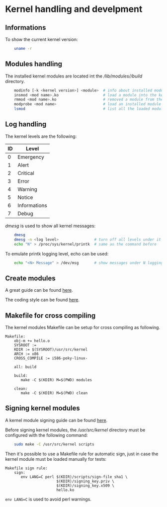 # Kernel handling and develpment

## Informations

To show the current kernel version:
```sh
    uname -r
```

## Modules handling

The installed kernel modules are located int the 
*/lib/modules/<kernel version>/build* directory.
```sh
    modinfo [-k <kernel version>] <module>  # info about installed module
    insmod <mod name>.ko                    # load a module into the kernel
    rmmod <mod name>.ko                     # removed a module from the kernel
    modprobe <mod name>                     # load an installed module
    lsmod                                   # list all the loaded modules
```

## Log handling

The kernel levels are the following:

| ID | Level        |
|----|--------------|
| 0  | Emergency    |
| 1  | Alert        |
| 2  | Critical     |
| 3  | Error        |
| 4  | Warning      |
| 5  | Notice       |
| 6  | Informations |
| 7  | Debug        |

*dmesg* is used to show all kernel messages:
```sh
    dmesg
    dmesg -n <log level>                # turn off all levels under it
    echo "N" > /proc/sys/kernel/printk  # same as the command before
```
To emulate printk logging level, echo can be used:
```sh
    echo "<N> Message" > /dev/msg       # show messages under N logging level
```

## Create modules

A great guide can be found [here](http://tldp.org/LDP/lkmpg/2.6/html/lkmpg.html).

The coding style can be found [here](https://www.kernel.org/doc/Documentation/CodingStyle).

## Makefile for cross compiling

The kernel modules Makefile can be setup for cross compiling as following.

```
Makefile:
    obj-m += hello.o
    SYSROOT :=
    KDIR := $(SYSROOT)/usr/src/kernel
    ARCH := x86
    CROSS_COMPILE := i586-poky-linux-

    all: build 

    build:
       make -C $(KDIR) M=$(PWD) modules

    clean:
       make -C $(KDIR) M=$(PWD) clean
```

## Signing kernel modules

A kernel module signing guide can be found [here](https://www.kernel.org/doc/Documentation/module-signing.txt).

Before signing kernel modules, the */usr/src/kernel* directory must be configured
with the following command:
```sh
    sudo make -C /usr/src/kernel scripts
```
Then it's possible to use a Makefile rule for automatic sign, just in case
the kernel module must be loaded manually for tests:
```
Makefile sign rule:
    sign:
       env LANG=C perl $(KDIR)/scripts/sign-file sha1 \
                       $(KDIR)/signing_key.priv \
                       $(KDIR)/signing_key.x509 \
                       hello.ko
```
`env LANG=C` is used to avoid perl warnings.
